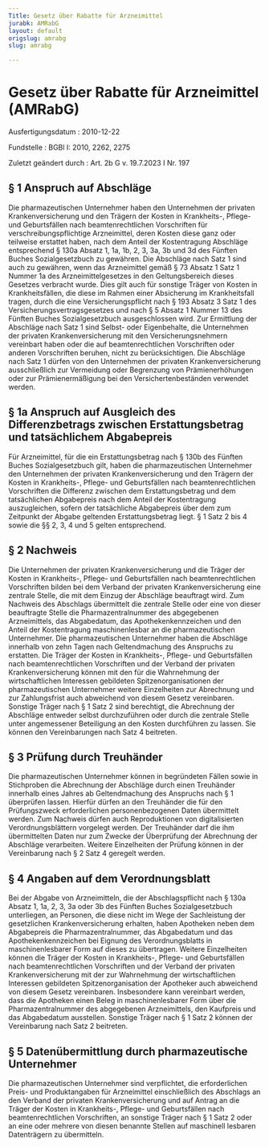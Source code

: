 ```yaml
---
Title: Gesetz über Rabatte für Arzneimittel
jurabk: AMRabG
layout: default
origslug: amrabg
slug: amrabg

---
```


# Gesetz über Rabatte für Arzneimittel (AMRabG)

Ausfertigungsdatum
:   2010-12-22

Fundstelle
:   BGBl I: 2010, 2262, 2275

Zuletzt geändert durch
:   Art. 2b G v. 19.7.2023 I Nr. 197


## § 1 Anspruch auf Abschläge

Die pharmazeutischen Unternehmer haben den Unternehmen der privaten
Krankenversicherung und den Trägern der Kosten in Krankheits-, Pflege-
und Geburtsfällen nach beamtenrechtlichen Vorschriften für
verschreibungspflichtige Arzneimittel, deren Kosten diese ganz oder
teilweise erstattet haben, nach dem Anteil der Kostentragung Abschläge
entsprechend § 130a Absatz 1, 1a, 1b, 2, 3, 3a, 3b und 3d des Fünften
Buches Sozialgesetzbuch zu gewähren. Die Abschläge nach Satz 1 sind
auch zu gewähren, wenn das Arzneimittel gemäß § 73 Absatz 1 Satz 1
Nummer 1a des Arzneimittelgesetzes in den Geltungsbereich dieses
Gesetzes verbracht wurde. Dies gilt auch für sonstige Träger von
Kosten in Krankheitsfällen, die diese im Rahmen einer Absicherung im
Krankheitsfall tragen, durch die eine Versicherungspflicht nach § 193
Absatz 3 Satz 1 des Versicherungsvertragsgesetzes und nach § 5 Absatz
1 Nummer 13 des Fünften Buches Sozialgesetzbuch ausgeschlossen wird.
Zur Ermittlung der Abschläge nach Satz 1 sind Selbst- oder
Eigenbehalte, die Unternehmen der privaten Krankenversicherung mit den
Versicherungsnehmern vereinbart haben oder die auf beamtenrechtlichen
Vorschriften oder anderen Vorschriften beruhen, nicht zu
berücksichtigen. Die Abschläge nach Satz 1 dürfen von den Unternehmen
der privaten Krankenversicherung ausschließlich zur Vermeidung oder
Begrenzung von Prämienerhöhungen oder zur Prämienermäßigung bei den
Versichertenbeständen verwendet werden.


## § 1a Anspruch auf Ausgleich des Differenzbetrags zwischen Erstattungsbetrag und tatsächlichem Abgabepreis

Für Arzneimittel, für die ein Erstattungsbetrag nach § 130b des
Fünften Buches Sozialgesetzbuch gilt, haben die pharmazeutischen
Unternehmer den Unternehmen der privaten Krankenversicherung und den
Trägern der Kosten in Krankheits-, Pflege- und Geburtsfällen nach
beamtenrechtlichen Vorschriften die Differenz zwischen dem
Erstattungsbetrag und dem tatsächlichen Abgabepreis nach dem Anteil
der Kostentragung auszugleichen, sofern der tatsächliche Abgabepreis
über dem zum Zeitpunkt der Abgabe geltenden Erstattungsbetrag liegt. §
1 Satz 2 bis 4 sowie die §§ 2, 3, 4 und 5 gelten entsprechend.


## § 2 Nachweis

Die Unternehmen der privaten Krankenversicherung und die Träger der
Kosten in Krankheits-, Pflege- und Geburtsfällen nach
beamtenrechtlichen Vorschriften bilden bei dem Verband der privaten
Krankenversicherung eine zentrale Stelle, die mit dem Einzug der
Abschläge beauftragt wird. Zum Nachweis des Abschlags übermittelt die
zentrale Stelle oder eine von dieser beauftragte Stelle die
Pharmazentralnummer des abgegebenen Arzneimittels, das Abgabedatum,
das Apothekenkennzeichen und den Anteil der Kostentragung
maschinenlesbar an die pharmazeutischen Unternehmer. Die
pharmazeutischen Unternehmer haben die Abschläge innerhalb von zehn
Tagen nach Geltendmachung des Anspruchs zu erstatten. Die Träger der
Kosten in Krankheits-, Pflege- und Geburtsfällen nach
beamtenrechtlichen Vorschriften und der Verband der privaten
Krankenversicherung können mit den für die Wahrnehmung der
wirtschaftlichen Interessen gebildeten Spitzenorganisationen der
pharmazeutischen Unternehmer weitere Einzelheiten zur Abrechnung und
zur Zahlungsfrist auch abweichend von diesem Gesetz vereinbaren.
Sonstige Träger nach § 1 Satz 2 sind berechtigt, die Abrechnung der
Abschläge entweder selbst durchzuführen oder durch die zentrale Stelle
unter angemessener Beteiligung an den Kosten durchführen zu lassen.
Sie können den Vereinbarungen nach Satz 4 beitreten.


## § 3 Prüfung durch Treuhänder

Die pharmazeutischen Unternehmer können in begründeten Fällen sowie in
Stichproben die Abrechnung der Abschläge durch einen Treuhänder
innerhalb eines Jahres ab Geltendmachung des Anspruchs nach § 1
überprüfen lassen. Hierfür dürfen an den Treuhänder die für den
Prüfungszweck erforderlichen personenbezogenen Daten übermittelt
werden. Zum Nachweis dürfen auch Reproduktionen von digitalisierten
Verordnungsblättern vorgelegt werden. Der Treuhänder darf die ihm
übermittelten Daten nur zum Zwecke der Überprüfung der Abrechnung der
Abschläge verarbeiten. Weitere Einzelheiten der Prüfung können in der
Vereinbarung nach § 2 Satz 4 geregelt werden.


## § 4 Angaben auf dem Verordnungsblatt

Bei der Abgabe von Arzneimitteln, die der Abschlagspflicht nach § 130a
Absatz 1, 1a, 2, 3, 3a oder 3b des Fünften Buches Sozialgesetzbuch
unterliegen, an Personen, die diese nicht im Wege der Sachleistung der
gesetzlichen Krankenversicherung erhalten, haben Apotheken neben dem
Abgabepreis die Pharmazentralnummer, das Abgabedatum und das
Apothekenkennzeichen bei Eignung des Verordnungsblatts in
maschinenlesbarer Form auf dieses zu übertragen. Weitere Einzelheiten
können die Träger der Kosten in Krankheits-, Pflege- und Geburtsfällen
nach beamtenrechtlichen Vorschriften und der Verband der privaten
Krankenversicherung mit der zur Wahrnehmung der wirtschaftlichen
Interessen gebildeten Spitzenorganisation der Apotheker auch
abweichend von diesem Gesetz vereinbaren. Insbesondere kann vereinbart
werden, dass die Apotheken einen Beleg in maschinenlesbarer Form über
die Pharmazentralnummer des abgegebenen Arzneimittels, den Kaufpreis
und das Abgabedatum ausstellen. Sonstige Träger nach § 1 Satz 2 können
der Vereinbarung nach Satz 2 beitreten.


## § 5 Datenübermittlung durch pharmazeutische Unternehmer

Die pharmazeutischen Unternehmer sind verpflichtet, die erforderlichen
Preis- und Produktangaben für Arzneimittel einschließlich des
Abschlags an den Verband der privaten Krankenversicherung und auf
Antrag an die Träger der Kosten in Krankheits-, Pflege- und
Geburtsfällen nach beamtenrechtlichen Vorschriften, an sonstige Träger
nach § 1 Satz 2 oder an eine oder mehrere von diesen benannte Stellen
auf maschinell lesbaren Datenträgern zu übermitteln.

